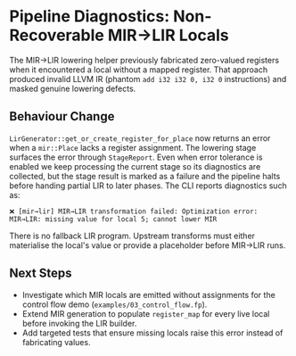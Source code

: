 # Pipeline Diagnostics: Non-Recoverable MIR→LIR Locals

The MIR→LIR lowering helper previously fabricated zero-valued registers when it
encountered a local without a mapped register. That approach produced invalid
LLVM IR (phantom `add i32 i32 0, i32 0` instructions) and masked genuine
lowering defects.

## Behaviour Change

`LirGenerator::get_or_create_register_for_place` now returns an error when a
`mir::Place` lacks a register assignment. The lowering stage surfaces the error
through `StageReport`. Even when error tolerance is enabled we keep processing
the current stage so its diagnostics are collected, but the stage result is
marked as a failure and the pipeline halts before handing partial LIR to later
phases. The CLI reports diagnostics such as:

```
❌ [mir→lir] MIR→LIR transformation failed: Optimization error: MIR→LIR: missing value for local 5; cannot lower MIR
```

There is no fallback LIR program. Upstream transforms must either materialise
the local's value or provide a placeholder before MIR→LIR runs.

## Next Steps

- Investigate which MIR locals are emitted without assignments for the control
  flow demo (`examples/03_control_flow.fp`).
- Extend MIR generation to populate `register_map` for every live local before
  invoking the LIR builder.
- Add targeted tests that ensure missing locals raise this error instead of
  fabricating values.
